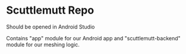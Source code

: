 # Scuttlemutt Repo

Should be opened in Android Studio

Contains "app" module for our Android app and "scuttlemutt-backend" module for our meshing logic.